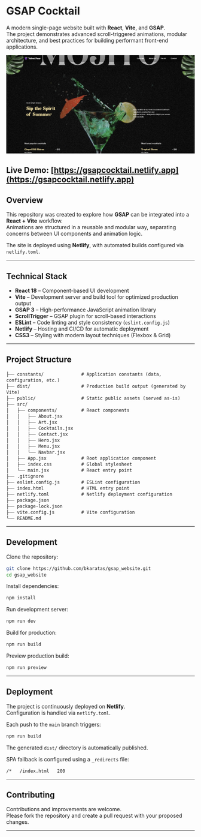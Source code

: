 # GSAP Cocktail

A modern single-page website built with **React**, **Vite**, and **GSAP**.  
The project demonstrates advanced scroll-triggered animations, modular architecture, and best practices for building performant front-end applications.

[![alt text](image.png)](https://gsapcocktail.netlify.app "Open the live demo")

**Live Demo**: [https://gsapcocktail.netlify.app](https://gsapcocktail.netlify.app)
---

## Overview

This repository was created to explore how **GSAP** can be integrated into a **React + Vite** workflow.  
Animations are structured in a reusable and modular way, separating concerns between UI components and animation logic.  

The site is deployed using **Netlify**, with automated builds configured via `netlify.toml`.

---

## Technical Stack

- **React 18** – Component-based UI development  
- **Vite** – Development server and build tool for optimized production output  
- **GSAP 3** – High-performance JavaScript animation library  
- **ScrollTrigger** – GSAP plugin for scroll-based interactions  
- **ESLint** – Code linting and style consistency (`eslint.config.js`)  
- **Netlify** – Hosting and CI/CD for automatic deployment  
- **CSS3** – Styling with modern layout techniques (Flexbox & Grid)

---

## Project Structure

```
├── constants/              # Application constants (data, configuration, etc.)
├── dist/                   # Production build output (generated by Vite)
├── public/                 # Static public assets (served as-is)
├── src/
│   ├── components/         # React components
│   │   ├── About.jsx
│   │   ├── Art.jsx
│   │   ├── Cocktails.jsx
│   │   ├── Contact.jsx
│   │   ├── Hero.jsx
│   │   ├── Menu.jsx
│   │   └── Navbar.jsx
│   ├── App.jsx             # Root application component
│   ├── index.css           # Global stylesheet
│   └── main.jsx            # React entry point
├── .gitignore
├── eslint.config.js        # ESLint configuration
├── index.html              # HTML entry point
├── netlify.toml            # Netlify deployment configuration
├── package.json
├── package-lock.json
├── vite.config.js          # Vite configuration
└── README.md
```

---

## Development

Clone the repository:

```bash
git clone https://github.com/bkaratas/gsap_website.git
cd gsap_website
```

Install dependencies:

```bash
npm install
```

Run development server:

```bash
npm run dev
```

Build for production:

```bash
npm run build
```

Preview production build:

```bash
npm run preview
```

---

## Deployment

The project is continuously deployed on **Netlify**.  
Configuration is handled via `netlify.toml`.

Each push to the `main` branch triggers:

```bash
npm run build
```

The generated `dist/` directory is automatically published.

SPA fallback is configured using a `_redirects` file:

```
/*   /index.html   200
```

---

## Contributing

Contributions and improvements are welcome.  
Please fork the repository and create a pull request with your proposed changes.

---

